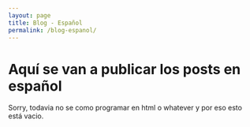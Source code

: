 ```yaml
---
layout: page
title: Blog - Español
permalink: /blog-espanol/
---
```


# Aquí se van a publicar los posts en español
Sorry, todavia no se como programar en html o whatever y por eso esto está vacio. 
